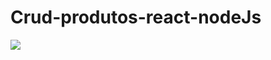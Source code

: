# Crud-produtos-react-nodeJs


<img src="https://user-images.githubusercontent.com/78341732/162558076-65742335-144d-4753-b8aa-1e5eabf8ac72.png" />
